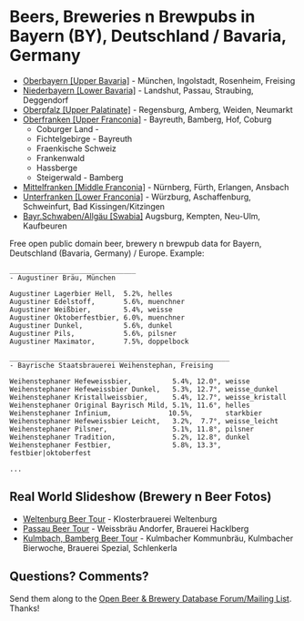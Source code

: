 # Beers, Breweries n Brewpubs in Bayern (BY), Deutschland / Bavaria, Germany

- [Oberbayern [Upper Bavaria]](1--oberbayern) - München, Ingolstadt, Rosenheim, Freising
- [Niederbayern [Lower Bavaria]](2--niederbayern) - Landshut, Passau, Straubing, Deggendorf
- [Oberpfalz [Upper Palatinate]](3--oberpfalz) - Regensburg, Amberg, Weiden, Neumarkt
- [Oberfranken [Upper Franconia]](4--oberfranken) - Bayreuth, Bamberg, Hof, Coburg
    - Coburger Land -
    - Fichtelgebirge   - Bayreuth
    - Fraenkische Schweiz
    - Frankenwald
    - Hassberge
    - Steigerwald  - Bamberg
- [Mittelfranken [Middle Franconia]](5--mittelfranken) - Nürnberg, Fürth, Erlangen, Ansbach
- [Unterfranken [Lower Franconia]](6--unterfranken) - Würzburg, Aschaffenburg, Schweinfurt, Bad Kissingen/Kitzingen
- [Bayr.Schwaben/Allgäu [Swabia]](7--schwaben) Augsburg, Kempten, Neu-Ulm, Kaufbeuren


Free open public domain beer, brewery n brewpub data for Bayern, Deutschland (Bavaria, Germany) / Europe.
Example:

~~~
_______________________________
- Augustiner Bräu, München

Augustiner Lagerbier Hell,  5.2%, helles
Augustiner Edelstoff,       5.6%, muenchner
Augustiner Weißbier,        5.4%, weisse
Augustiner Oktoberfestbier, 6.0%, muenchner
Augustiner Dunkel,          5.6%, dunkel
Augustiner Pils,            5.6%, pilsner
Augustiner Maximator,       7.5%, doppelbock

______________________________________________________
- Bayrische Staatsbrauerei Weihenstephan, Freising

Weihenstephaner Hefeweissbier,          5.4%, 12.0°, weisse
Weihenstephaner Hefeweissbier Dunkel,   5.3%, 12.7°, weisse_dunkel
Weihenstephaner Kristallweissbier,      5.4%, 12.7°, weisse_kristall
Weihenstephaner Original Bayrisch Mild, 5.1%, 11.6°, helles
Weihenstephaner Infinium,              10.5%,        starkbier
Weihenstephaner Hefeweissbier Leicht,   3.2%,  7.7°, weisse_leicht
Weihenstephaner Pilsner,                5.1%, 11.8°, pilsner
Weihenstephaner Tradition,              5.2%, 12.8°, dunkel
Weihenstephaner Festbier,               5.8%, 13.3°, festbier|oktoberfest

...
~~~


## Real World Slideshow (Brewery n Beer Fotos)

- [Weltenburg Beer Tour](https://plus.google.com/photos/100841117019192894371/albums/5918689157310682177) - Klosterbrauerei Weltenburg
- [Passau Beer Tour](https://plus.google.com/photos/100841117019192894371/albums/6032660283182625281) - Weissbräu Andorfer, Brauerei Hacklberg
- [Kulmbach, Bamberg Beer Tour](https://plus.google.com/photos/100841117019192894371/albums/5918686981244909281) - Kulmbacher Kommunbräu, Kulmbacher Bierwoche, Brauerei Spezial, Schlenkerla


## Questions? Comments?

Send them along to the
[Open Beer & Brewery Database Forum/Mailing List](http://groups.google.com/group/beerdb).
Thanks!
